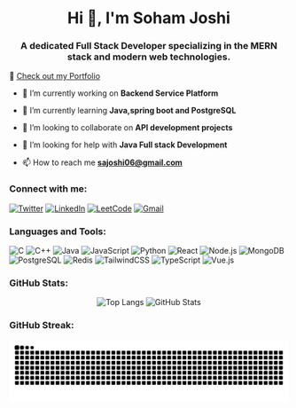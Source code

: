 <h1 align="center">Hi 👋, I'm Soham Joshi</h1>
<h3 align="center">A dedicated Full Stack Developer specializing in the MERN stack and modern web technologies.</h3>


  🔗 [Check out my Portfolio](https://sohamjoshiportfolio.vercel.app/)


- 🔭 I’m currently working on **Backend Service Platform**

- 🌱 I’m currently learning **Java,spring boot and PostgreSQL**

- 👯 I’m looking to collaborate on **API development projects**

- 🤝 I’m looking for help with **Java Full stack Development**

- 📫 How to reach me **sajoshi06@gmail.com**

### Connect with me:
[![Twitter](https://img.shields.io/badge/Twitter-1DA1F2?logo=twitter&logoColor=white)](https://twitter.com/sajoshi_06)
[![LinkedIn](https://img.shields.io/badge/LinkedIn-0077B5?logo=linkedin&logoColor=white)](https://linkedin.com/in/sajoshi06)
[![LeetCode](https://img.shields.io/badge/LeetCode-F5C300?logo=leetcode&logoColor=black)](https://www.leetcode.com/sajoshi06)
[![Gmail](https://img.shields.io/badge/Gmail-D14836?logo=gmail&logoColor=white)](mailto:sajoshi06@gmail.com)

### Languages and Tools:
![C](https://img.shields.io/badge/C-00599C?logo=c&logoColor=white)
![C++](https://img.shields.io/badge/C%2B%2B-00599C?logo=c%2B%2B&logoColor=white)
![Java](https://img.shields.io/badge/Java-007396?logo=java&logoColor=white)
![JavaScript](https://img.shields.io/badge/JavaScript-F7DF1E?logo=javascript&logoColor=black)
![Python](https://img.shields.io/badge/Python-3776AB?logo=python&logoColor=white)
![React](https://img.shields.io/badge/React-61DAFB?logo=react&logoColor=black)
![Node.js](https://img.shields.io/badge/Node.js-339933?logo=node.js&logoColor=white)
![MongoDB](https://img.shields.io/badge/MongoDB-47A248?logo=mongodb&logoColor=white)
![PostgreSQL](https://img.shields.io/badge/PostgreSQL-336791?logo=postgresql&logoColor=white)
![Redis](https://img.shields.io/badge/Redis-DC382D?logo=redis&logoColor=white)
![TailwindCSS](https://img.shields.io/badge/TailwindCSS-38B2AC?logo=tailwindcss&logoColor=white)
![TypeScript](https://img.shields.io/badge/TypeScript-3178C6?logo=typescript&logoColor=white)
![Vue.js](https://img.shields.io/badge/Vue.js-4FC08D?logo=vue.js&logoColor=white)

### GitHub Stats:
<div align="center">
  <img src="https://github-readme-stats.vercel.app/api/top-langs?username=sojo06&show_icons=true&locale=en&layout=compact&bg_color=000000&title_color=00BFFF&text_color=ADFF2F" alt="Top Langs" width="400" height="180"/>
  <img src="https://github-readme-stats.vercel.app/api?username=sojo06&show_icons=true&locale=en&bg_color=000000&title_color=00BFFF&text_color=ADFF2F" alt="GitHub Stats" width="400" height="180"/>
</div>



### GitHub Streak:

<picture>
  <source media="(prefers-color-scheme: dark)" srcset="https://raw.githubusercontent.com/sojo06/sojo06/output/github-snake-dark.svg" />
  <source media="(prefers-color-scheme: light)" srcset="https://raw.githubusercontent.com/sojo06/sojo06/output/github-snake.svg" />
  <img alt="github-snake" src="https://raw.githubusercontent.com/sojo06/sojo06/output/github-snake.svg" />
</picture>
